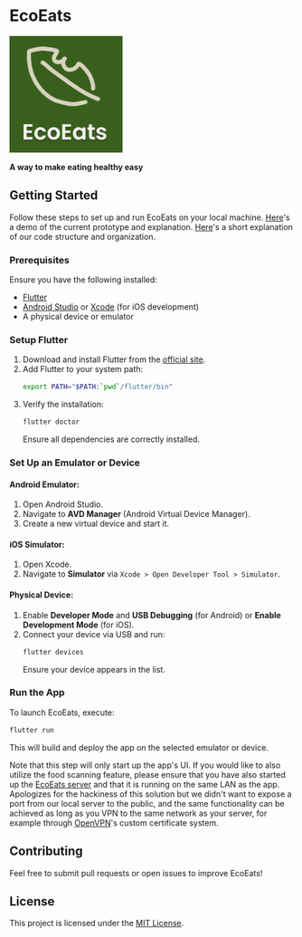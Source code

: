 # EcoEats

<img src="ecoeats-logo.png" alt="EcoEats Logo" width="200">

**A way to make eating healthy easy**

## Getting Started

Follow these steps to set up and run EcoEats on your local machine. 
[Here](https://photos.app.goo.gl/oiwVFvJCqVf5YH449)'s a demo of the current prototype and explanation.
[Here](https://drive.google.com/file/d/1VKf-BGwldbylcnRCxek1cZlQV4w-Oeft/view?usp=sharing)'s a short explanation of our code structure and organization.

### Prerequisites
Ensure you have the following installed:
- [Flutter](https://flutter.dev/docs/get-started/install)
- [Android Studio](https://developer.android.com/studio) or [Xcode](https://developer.apple.com/xcode/) (for iOS development)
- A physical device or emulator

### Setup Flutter
1. Download and install Flutter from the [official site](https://flutter.dev/docs/get-started/install).
2. Add Flutter to your system path:
   ```sh
   export PATH="$PATH:`pwd`/flutter/bin"
   ```
3. Verify the installation:
   ```sh
   flutter doctor
   ```
   Ensure all dependencies are correctly installed.

### Set Up an Emulator or Device
#### Android Emulator:
1. Open Android Studio.
2. Navigate to **AVD Manager** (Android Virtual Device Manager).
3. Create a new virtual device and start it.

#### iOS Simulator:
1. Open Xcode.
2. Navigate to **Simulator** via `Xcode > Open Developer Tool > Simulator`.

#### Physical Device:
1. Enable **Developer Mode** and **USB Debugging** (for Android) or **Enable Development Mode** (for iOS).
2. Connect your device via USB and run:
   ```sh
   flutter devices
   ```
   Ensure your device appears in the list.

### Run the App
To launch EcoEats, execute:
```sh
flutter run
```
This will build and deploy the app on the selected emulator or device.

Note that this step will only start up the app's UI. If you would like to also utilize the food scanning feature, please ensure that you have also started up the [EcoEats server](https://github.com/plasmapotatos/EcoEats-Server) and that it is running on the same LAN as the app. Apologizes for the hackiness of this solution but we didn't want to expose a port from our local server to the public, and the same functionality can be achieved as long as you VPN to the same network as your server, for example through [OpenVPN](https://openvpn.net/)'s custom certificate system.

## Contributing
Feel free to submit pull requests or open issues to improve EcoEats!

## License
This project is licensed under the [MIT License](LICENSE).